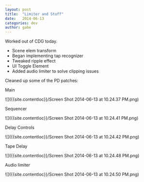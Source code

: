 ```yaml
---
layout: post
title:  "Limiter and Stuff"
date:   2014-06-13
categories: dev
author: gabe
---
```


Worked out of CDG today.

- Scene elem transform
- Began implementing tap recognizer
- Tweaked ripple effect
- UI Toggle Element
- Added audio limiter to solve clipping issues

Cleaned up some of the PD patches:


Main

![]({{site.contentloc}}/Screen Shot 2014-06-13 at 10.24.37 PM.png)

Sequencer

![]({{site.contentloc}}/Screen Shot 2014-06-13 at 10.24.41 PM.png)

Delay Controls

![]({{site.contentloc}}/Screen Shot 2014-06-13 at 10.24.42 PM.png)

Tape Delay

![]({{site.contentloc}}/Screen Shot 2014-06-13 at 10.24.48 PM.png)

Audio limiter

![]({{site.contentloc}}/Screen Shot 2014-06-13 at 10.24.50 PM.png)
